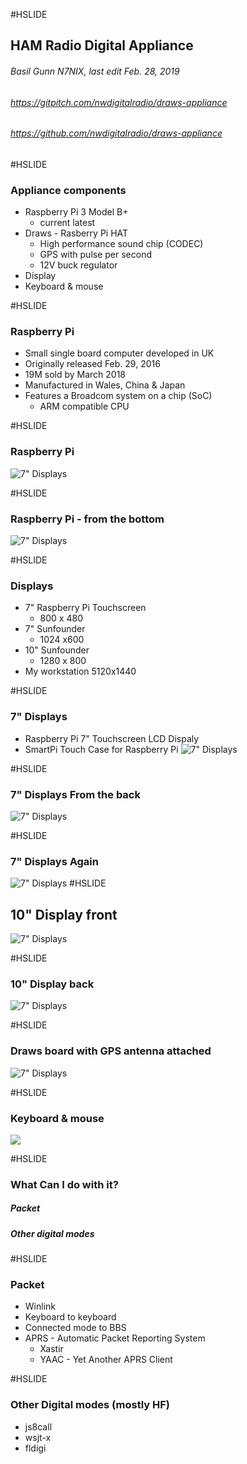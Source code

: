 #HSLIDE

## HAM Radio Digital Appliance
###### Basil Gunn  N7NIX,  last edit Feb. 28, 2019

###### https://gitpitch.com/nwdigitalradio/draws-appliance
###### https://github.com/nwdigitalradio/draws-appliance

#HSLIDE
### Appliance components
* Raspberry Pi 3 Model B+
  * current latest
* Draws - Rasberry Pi HAT
  * High performance sound chip (CODEC)
  * GPS with pulse per second
  * 12V buck regulator
* Display
* Keyboard & mouse

#HSLIDE
### Raspberry Pi
* Small single board computer developed in UK
* Originally released Feb. 29, 2016
* 19M sold by March 2018
* Manufactured in Wales, China & Japan
* Features a Broadcom system on a chip (SoC)
  * ARM compatible CPU

#HSLIDE
### Raspberry Pi
![7" Displays](assets/img_2475_8b6.jpg)

#HSLIDE
### Raspberry Pi - from the bottom
![7" Displays](assets/img_2477_8b6.jpg)

#HSLIDE
### Displays

* 7" Raspberry Pi Touchscreen
  * 800 x 480
* 7" Sunfounder
  *  1024 x600
* 10" Sunfounder
  * 1280 x 800
* My workstation 5120x1440

#HSLIDE
### 7" Displays
* Raspberry Pi 7" Touchscreen LCD Dispaly
* SmartPi Touch Case for Raspberry Pi
![7" Displays](assets/img_2467_8b6.jpg)

#HSLIDE
### 7" Displays From the back
![7" Displays](assets/img_2468_8b6.jpg)

#HSLIDE
### 7" Displays Again
![7" Displays](assets/img_2470_8b6.jpg)
#HSLIDE
## 10" Display front
![7" Displays](assets/img_2471_8b6.jpg)

#HSLIDE
### 10" Display back
![7" Displays](assets/img_2472_8b6.jpg)

#HSLIDE
### Draws board with GPS antenna attached

![7" Displays](assets/img_2473_8b6.jpg)

#HSLIDE
### Keyboard & mouse
![](assets/img_2479_8b6.jpg)

#HSLIDE
### What Can I do with it?

##### Packet
##### Other digital modes

#HSLIDE

### Packet
* Winlink
* Keyboard to keyboard
* Connected mode to BBS
* APRS - Automatic Packet Reporting System
  * Xastir
  * YAAC - Yet Another APRS Client

#HSLIDE

### Other Digital modes (mostly HF)
* js8call
* wsjt-x
* fldigi
